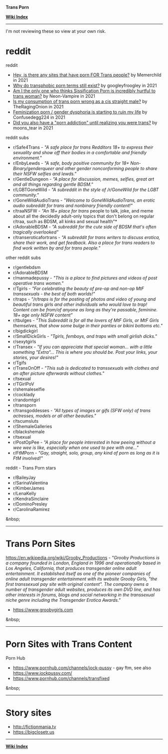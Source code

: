 **Trans Porn**

**[Wiki Index](https://github.com/MissTeapot/LGBT-Wikis/blob/main/github_wiki/transwiki/index.md)**
*****

I'm not reviewing these so view at your own risk.


# reddit

reddit

* [Hey, is there any sites that have porn FOR Trans people?](https://www.reddit.com/r/asktransgender/comments/oom03l/hey_is_there_any_sites_that_have_porn_for_trans/) by Memerchild in 2021
* [Why do transphobic porn terms still exist?](https://www.reddit.com/r/asktransgender/comments/na0gnu/why_do_transphobic_porn_terms_still_exist/) by googleyfroogley  in 2021
* [Am I the only one who thinks Sissification Porn is incredibly hurtful to trans woman?](https://www.reddit.com/r/asktransgender/comments/ndrd3w/am_i_the_only_one_who_thinks_sissification_porn/) by Neon-Vampire in 2021
* [Is my consumption of trans porn wrong as a cis straight male?](https://www.reddit.com/r/asktransgender/comments/okz8oh/is_my_consumption_of_trans_porn_wrong_as_a_cis/) by TheRagingOnion in 2021
* [Feminization porn / gender dysphoria is starting to ruin my life](https://www.reddit.com/r/asktransgender/comments/nvocu6/feminization_porn_gender_dysphoria_is_starting_to/) by Confusedegg224 in 2021
* [Did you also have a "porn addiction" until realizing you were trans?](https://www.reddit.com/r/asktransgender/comments/m47yz7/did_you_also_have_a_porn_addiction_until/) by moons_tear in 2021






reddit subs

* r/Safe4Trans - *"A safe place for trans Redditors 18+ to express their sexuality and show off their bodies in a comfortable and friendly environment."*
* r/EnbyLewds - *"A safe, body positive community for 18+ Non-Binary/genderqueer and other gender nonconforming people to share their NSFW selfies and lewds."*
* r/GentleDungeon - *"A place for discussion, memes, selfies, great art and all things regarding gentle BDSM."*
* r/LGBTGoneWild - *"A subreddit in the style of /r/GoneWild for the LGBT community."*
* r/GoneWildAudioTrans - *"Welcome to GoneWildAudioTrans, an erotic audio subreddit for trans and nonbinary friendly content!"*
* r/traaNSFW - *"An 18+ place for trans* people to talk, joke, and meme about all the decidedly adult-only topics that don't belong on regular r/traa, such as BDSM, all kinks and sexual health"*
* r/AdorableBDSM - *"A subreddit for the cute side of BDSM that's often tragically overlooked"*
* r/transeroticafortrans - *"A subreddit for trans writers to discuss erotica, share their work, and get feedback. Also a place for trans readers to find work written by and for trans people."*


other reddit subs

* r/gentlebdsm
* r/AdorableBDSM
* r/manmadepussy - *"This is a place to find pictures and videos of post operative trans women."*
* r/Tgirls - *"For celebrating the beauty of pre-op and non-op MtF transsexuals - the best of both worlds!"*
* r/traps - *"/r/traps is for the posting of photos and video of young and beautiful trans girls and other individuals who would love to trap! Content can be from/of anyone as long as they're passable, feminine. 18+ age only NSFW content"*
* r/tbulges - *"This Subreddit is for all the lovers of MtF Girls, or MtF Girls themselves, that show some bulge in their panties or bikini bottoms etc."*
* r/bigdickgirl
* r/SmallDickGirls - *"Tgirls, femboys, and traps with small girlish dicks."*
* r/sexytgirls
* r/Transex - *"If you can appreciate that special woman... with a little something \"Extra\"... This is where you should be. Post your links, your stories, your desires!"*
* r/Tgifs
* r/TransOnOff - *"This sub is dedicated to transsexuals with clothes and an after picture afterwards without clothes."*
* r/tsexual
* r/TGirlPoV
* r/shemaleselfie
* r/cocklady
* r/randomtgirl
* r/transporn
* r/transgoddesses - *"All types of images or gifs (SFW only) of trans actresses, models or all other beauties."*
* r/tscumsluts
* r/ShemaleGalleries
* r/blackshemale
* r/tsexual
* r/PostOpPee - *"A place for people interested in how peeing without a wee wee is like, especially when one used to pee with one..."*
* r/FtMPorn - *"Gay, straight, solo, group, any kind of porn as long as it is FtM involved!"*


reddit - Trans Porn stars

* r/BaileyJay
* r/SarinaValentina
* r/KimberJames
* r/LenaKelly
* r/KendraSinclaire
* r/DominoPresley
* r/CarolinaRamirez




&amp;nbsp;
*****
# Trans Porn Sites

https://en.wikipedia.org/wiki/Grooby_Productions - *"Grooby Productions is a company founded in London, England in 1996 and operationally based in Los Angeles, California, that produces transgender online adult entertainment. It established itself as one of the pioneer companies of online adult transgender entertainment with its website Grooby Girls, "the first transsexual pay site with original content". The company owns a number of transgender adult websites, produces its own DVD line, and has other interests in forums, blogs and social networking in the transsexual niche genre including the Transgender Erotica Awards."*

* https://www.groobygirls.com




&amp;nbsp;
*****
# Porn Sites with Trans Content

Porn Hub

* https://www.pornhub.com/channels/jock-pussy - gay ftm, see also https://www.jockpussy.com/
* https://www.pornhub.com/channels/transfixed


&amp;nbsp;
*****
# Story sites

* http://fictionmania.tv
* https://bigclosetr.us



*****
**[Wiki Index](https://github.com/MissTeapot/LGBT-Wikis/blob/main/github_wiki/transwiki/index.md)**